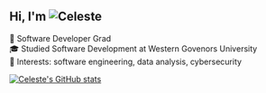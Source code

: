 ## Hi, I'm ![Celeste](https://img.shields.io/badge/Celeste-blue?style=for-the-badge) 




🧠 Software Developer Grad</br>
🎓 Studied Software Development at Western Govenors University </br>
🧐 Interests: software engineering, data analysis, cybersecurity</br>



<!--
**celeste-melissa/celeste-melissa** is a ✨ _special_ ✨ repository because its `README.md` (this file) appears on your GitHub profile.

Here are some ideas to get you started:
https://i.pinimg.com/originals/79/48/0e/79480e87d9fcb11532f5fa7100f1644d.gif
- 🔭 I’m currently working on ...
- 🌱 I’m currently learning ...
- 👯 I’m looking to collaborate on ...
- 🤔 I’m looking for help with ...
- 💬 Ask me about ...
- 📫 How to reach me: ...
- 😄 Pronouns: ...
- ⚡ Fun fact: ...
-->
[![Celeste's GitHub stats](https://github-readme-stats.vercel.app/api?username=celeste-melissa&show_icons=true&theme=tokyonight)](https://github.com/celeste-melissa/github-readme-stats)
